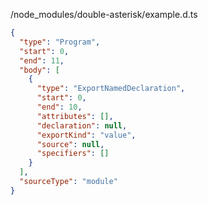 /node_modules/double-asterisk/example.d.ts
```json
{
  "type": "Program",
  "start": 0,
  "end": 11,
  "body": [
    {
      "type": "ExportNamedDeclaration",
      "start": 0,
      "end": 10,
      "attributes": [],
      "declaration": null,
      "exportKind": "value",
      "source": null,
      "specifiers": []
    }
  ],
  "sourceType": "module"
}
```
